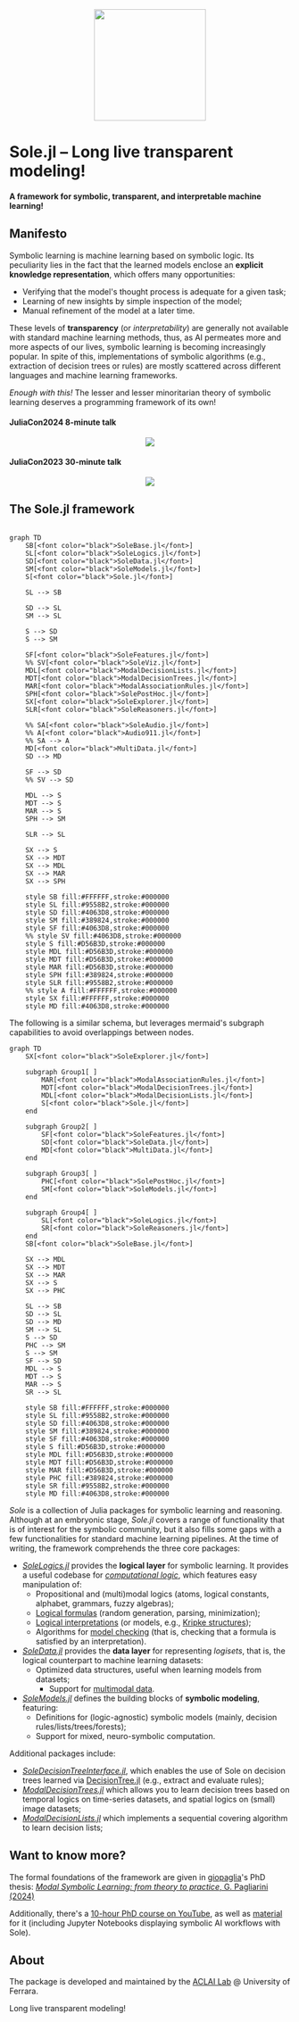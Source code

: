 <div align="center"><a href="https://github.com/aclai-lab/Sole.jl"><img src="logo.png" alt="" title="This package is part of Sole.jl" width="200"></a></div>

# Sole.jl – Long live transparent modeling!
#### A framework for symbolic, transparent, and interpretable machine learning!

<!-- 
TODO:
[![Stable](https://img.shields.io/badge/docs-stable-blue.svg)](https://aclai-lab.github.io/Sole.jl/stable)
[![Dev](https://img.shields.io/badge/docs-dev-blue.svg)](https://aclai-lab.github.io/Sole.jl/dev)
 -->
<!-- [![Build Status](https://api.cirrus-ci.com/github/aclai-lab/Sole.jl.svg?branch=master)](https://cirrus-ci.com/github/aclai-lab/Sole.jl)
[![Coverage](https://codecov.io/gh/aclai-lab/Sole.jl/branch/master/graph/badge.svg)](https://codecov.io/gh/aclai-lab/Sole.jl)
[![Coverage](https://coveralls.io/repos/github/aclai-lab/Sole.jl/badge.svg?branch=master)](https://coveralls.io/github/aclai-lab/Sole.jl?branch=master)
[![Code Style: Blue](https://img.shields.io/badge/code%20style-blue-4495d1.svg)](https://github.com/invenia/BlueStyle) -->
<!-- [![ColPrac: Contributor's Guide on Collaborative Practices for Community Packages](https://img.shields.io/badge/ColPrac-Contributor's%20Guide-blueviolet)](https://github.com/SciML/ColPrac) -->



## Manifesto

Symbolic learning is machine learning based on symbolic logic. Its peculiarity lies in the fact that the learned models enclose an **explicit knowledge representation**, which offers many opportunities:
- Verifying that the model's thought process is adequate for a given task;
- Learning of new insights by simple inspection of the model;
- Manual refinement of the model at a later time.

These levels of **transparency** (or *interpretability*) are generally not available with standard machine learning methods, thus, as AI permeates more and more aspects of our lives, symbolic learning is becoming increasingly popular. In spite of this, implementations of symbolic algorithms (e.g., extraction of decision trees or rules) are mostly scattered across different languages and machine learning frameworks.

*Enough with this!* The lesser and lesser minoritarian theory of symbolic learning deserves a programming framework of its own!

#### JuliaCon2024 8-minute talk
<div align="center">
<a target="_blank" href="https://youtu.be/pfejOC_T5cQ">
  <img src="https://img.youtube.com/vi/pfejOC_T5cQ/0.jpg">
</a>
</div>

#### JuliaCon2023 30-minute talk
<div align="center">
<a target="_blank" href="https://youtu.be/HTRhOmQIObg">
  <img src="https://img.youtube.com/vi/HTRhOmQIObg/0.jpg">
</a>
</div>

## The Sole.jl framework

```mermaid

graph TD
    SB[<font color="black">SoleBase.jl</font>]
    SL[<font color="black">SoleLogics.jl</font>]
    SD[<font color="black">SoleData.jl</font>]
    SM[<font color="black">SoleModels.jl</font>]
    S[<font color="black">Sole.jl</font>]

    SL --> SB

    SD --> SL
    SM --> SL

    S --> SD
    S --> SM

    SF[<font color="black">SoleFeatures.jl</font>]
    %% SV[<font color="black">SoleViz.jl</font>]
    MDL[<font color="black">ModalDecisionLists.jl</font>]
    MDT[<font color="black">ModalDecisionTrees.jl</font>]
    MAR[<font color="black">ModalAssociationRules.jl</font>]
    SPH[<font color="black">SolePostHoc.jl</font>]
    SX[<font color="black">SoleExplorer.jl</font>]
    SLR[<font color="black">SoleReasoners.jl</font>]

    %% SA[<font color="black">SoleAudio.jl</font>]
    %% A[<font color="black">Audio911.jl</font>]
    %% SA --> A
    MD[<font color="black">MultiData.jl</font>]
    SD --> MD

    SF --> SD
    %% SV --> SD

    MDL --> S
    MDT --> S
    MAR --> S
    SPH --> SM

    SLR --> SL

    SX --> S
    SX --> MDT
    SX --> MDL
    SX --> MAR
    SX --> SPH

    style SB fill:#FFFFFF,stroke:#000000
    style SL fill:#9558B2,stroke:#000000
    style SD fill:#4063D8,stroke:#000000
    style SM fill:#389824,stroke:#000000
    style SF fill:#4063D8,stroke:#000000
    %% style SV fill:#4063D8,stroke:#000000
    style S fill:#D56B3D,stroke:#000000
    style MDL fill:#D56B3D,stroke:#000000
    style MDT fill:#D56B3D,stroke:#000000
    style MAR fill:#D56B3D,stroke:#000000
    style SPH fill:#389824,stroke:#000000
    style SLR fill:#9558B2,stroke:#000000
    %% style A fill:#FFFFFF,stroke:#000000
    style SX fill:#FFFFFF,stroke:#000000
    style MD fill:#4063D8,stroke:#000000

```

The following is a similar schema, but leverages mermaid's subgraph capabilities to avoid overlappings between nodes.
```mermaid
graph TD
    SX[<font color="black">SoleExplorer.jl</font>]

    subgraph Group1[ ]
        MAR[<font color="black">ModalAssociationRules.jl</font>]
        MDT[<font color="black">ModalDecisionTrees.jl</font>]
        MDL[<font color="black">ModalDecisionLists.jl</font>]
        S[<font color="black">Sole.jl</font>]
    end

    subgraph Group2[ ]
        SF[<font color="black">SoleFeatures.jl</font>]
        SD[<font color="black">SoleData.jl</font>]
        MD[<font color="black">MultiData.jl</font>]
    end

    subgraph Group3[ ]
        PHC[<font color="black">SolePostHoc.jl</font>]
        SM[<font color="black">SoleModels.jl</font>]
    end

    subgraph Group4[ ]
        SL[<font color="black">SoleLogics.jl</font>]
        SR[<font color="black">SoleReasoners.jl</font>]
    end
    SB[<font color="black">SoleBase.jl</font>]

    SX --> MDL 
    SX --> MDT
    SX --> MAR
    SX --> S
    SX --> PHC

    SL --> SB
    SD --> SL
    SD --> MD
    SM --> SL
    S --> SD
    PHC --> SM
    S --> SM
    SF --> SD
    MDL --> S
    MDT --> S
    MAR --> S
    SR --> SL

    style SB fill:#FFFFFF,stroke:#000000
    style SL fill:#9558B2,stroke:#000000
    style SD fill:#4063D8,stroke:#000000
    style SM fill:#389824,stroke:#000000
    style SF fill:#4063D8,stroke:#000000
    style S fill:#D56B3D,stroke:#000000
    style MDL fill:#D56B3D,stroke:#000000
    style MDT fill:#D56B3D,stroke:#000000
    style MAR fill:#D56B3D,stroke:#000000
    style PHC fill:#389824,stroke:#000000
    style SR fill:#9558B2,stroke:#000000
    style MD fill:#4063D8,stroke:#000000
```

*Sole* is a collection of Julia packages for symbolic learning and reasoning.
Although at an embryonic stage, *Sole.jl* covers a range of functionality that is of interest for the symbolic community, but it also fills some gaps with a few functionalities for standard machine learning pipelines. At the time of writing, the framework comprehends the three core packages:
+ [*SoleLogics.jl*](https://github.com/aclai-lab/SoleLogics.jl) provides the **logical layer** for symbolic learning. It provides a useful codebase for [*computational logic*](https://en.wikipedia.org/wiki/Computational_logic), which features easy manipulation of:
	+ Propositional and (multi)modal logics (atoms, logical constants, alphabet, grammars, fuzzy algebras);
	+ [Logical formulas](https://en.wikipedia.org/wiki/Well-formed_formula) (random generation, parsing, minimization);
	+ [Logical interpretations](https://en.wikipedia.org/wiki/Interpretation_(logic)) (or models, e.g., [Kripke structures](https://en.wikipedia.org/wiki/Kripke_structure_(model_checking)));
	+ Algorithms for [model checking](https://en.wikipedia.org/wiki/Model_checking) (that is, checking that a formula is satisfied by an interpretation).
+ [*SoleData.jl*](https://github.com/aclai-lab/SoleData.jl) provides the **data layer** for representing *logisets*, that is, the logical counterpart to machine learning datasets:
 	+ Optimized data structures, useful when learning models from datasets;
        + Support for [multimodal data](https://en.wikipedia.org/wiki/Multimodal_learning).
+ [*SoleModels.jl*](https://github.com/aclai-lab/SoleModels.jl) defines the building blocks of **symbolic modeling**, featuring:
	+ Definitions for (logic-agnostic) symbolic models (mainly, decision rules/lists/trees/forests);
	+ Support for mixed, neuro-symbolic computation.

Additional packages include:
+ [*SoleDecisionTreeInterface.jl*](https://github.com/aclai-lab/SoleDecisionTreeInterface.jl), which enables the use of Sole on decision trees learned via [DecisionTree.jl](https://github.com/JuliaAI/DecisionTree.jl) (e.g., extract and evaluate rules);
+ [*ModalDecisionTrees.jl*](https://github.com/aclai-lab/ModalDecisionTrees.jl) which allows you to learn decision trees based on temporal logics on time-series datasets, and spatial logics on (small) image datasets;
+ [*ModalDecisionLists.jl*](https://github.com/aclai-lab/ModalDecisionLists.jl) which implements a sequential covering algorithm to learn decision lists;

## Want to know more?
The formal foundations of the framework are given in [giopaglia](https://github.com/giopaglia/)'s PhD thesis:
[*Modal Symbolic Learning: from theory to practice*, G. Pagliarini (2024)](https://scholar.google.com/citations?view_op=view_citation&hl=en&user=FRo4yrcAAAAJ&citation_for_view=FRo4yrcAAAAJ:LkGwnXOMwfcC)

Additionally, there's a [10-hour PhD course on YouTube](https://www.youtube.com/playlist?list=PLyuPAlvJWIqLvYpGhenzXCA1JMW2HQwBv), as well as [material](https://github.com/aclai-lab/modal-symbolic-learning-course/) for it (including Jupyter Notebooks displaying symbolic AI workflows with Sole).

<!--
+ [*SoleFeatures.jl*](https://github.com/aclai-lab/SoleFeatures.jl) provides tools for filter-based **feature selection** on [*(un)structured* data](https://en.wikipedia.org/wiki/Unstructured_data). At this time, the package provides:
	+ 3 native feature selection methods, plus a wrapper around python implementations from *scikit-learn* and *scikit-feature*;
	+ Generalized feature selection methods that also apply to dimensional data (e.g., images or time-series), via a step of window-based flattening;
	+ Specific methods for time-series feature selection, based on [Catch22.jl](https://github.com/brendanjohnharris/Catch22.jl/);
	+ An easily extendible codebase, with abstraction layers similar to those of *scikit-learn*.
+ [*SolePostHoc.jl*](https://github.com/aclai-lab/SolePostHoc.jl) provides some tools for **analyzing and post-processing the learned symbolic models**. It features:
	+ Tools for inspecting and simplifying the models;
	+ Rule extraction from decision forests;
	+ Feature importance estimation.
  (e.g., feature selection on multimodal (un)structured data)
-->

<!-- Altogether, *Sole.jl* makes for a novel tool built with an eye to **formal correctness**, and is of use for both machine learning practitioners and computational logicians. -->

<!-- Link to https://github.com/Julia-XAI/ExplainableAI.jl -->

<!--
**Q:** Ok, so what symbolic learning methods do you people provide?
**A:** At the moment, [*ModalDecisionTrees.jl*](https://github.com/aclai-lab/ModalDecisionTrees.jl) is the only package compatible with Sole.jl, and it provides novel decision tree algorithms based on modal temporal and spatial logics for time-series and image classification. Checkout the related [talk at JuliaCon22](https://live.juliacon.org/talk/RQP9TG).

**Q:** Why the name?
**A:** *Sole* stands for SymbOlic LEarning; it also means "sun" in Italian, a hint to the enlightening power of transparent modeling.
-->

<!-- ![](Sole%20code%20organization.png "Code organization")
<p align="center">
  <img src="Sole%20code%20organization.png" alt="Code organization">
</p>
 -->

<!--
## Want to contribute?

Read these first:
* [Blue Code Style](https://github.com/invenia/BlueStyle);
* [ColPrac: Contributor's Guide on Collaborative Practices for Community Packages](https://github.com/SciML/ColPrac).
 -->

## About

The package is developed and maintained by the [ACLAI Lab](https://aclai.unife.it/en/) @ University of Ferrara.

Long live transparent modeling!
